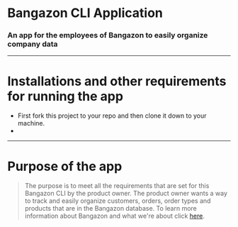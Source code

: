 # Bangazon CLI Application
### An app for the employees of Bangazon to easily organize company data
---
# Installations and other requirements for running the app
* First fork this project to your repo and then clone it down to your machine. 
* 

---
# Purpose of the app
> The purpose is to meet all the requirements that are set for this Bangazon CLI by the product owner. The product owner wants a way to track and easily organize customers, orders, order types and products that are in the Bangazon database. To learn more information about Bangazon and what we're about click [here](http://bangazon.com/).
